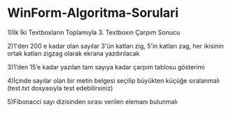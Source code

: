 # WinForm-Algoritma-Sorulari

1)İlk İki Textboxların Toplamıyla 3. Textboxın Çarpım Sonucu


2)1'den 200 e kadar olan sayılar 3'ün katları zig, 5'in katları zag, her ikisinin ortak katları zigzag olarak ekrana yazdırılacak


3)1’den 15’e kadar yazılan tam sayıya kadar çarpım tablosu gösterimi


4)İçinde sayılar olan bir metin belgesi seçilip büyükten küçüğe sıralanmalı (test.txt dosyasıyla test edebilirsiniz)


5)Fibonacci sayı dizisinden sırası verilen elemanı bulunmalı

